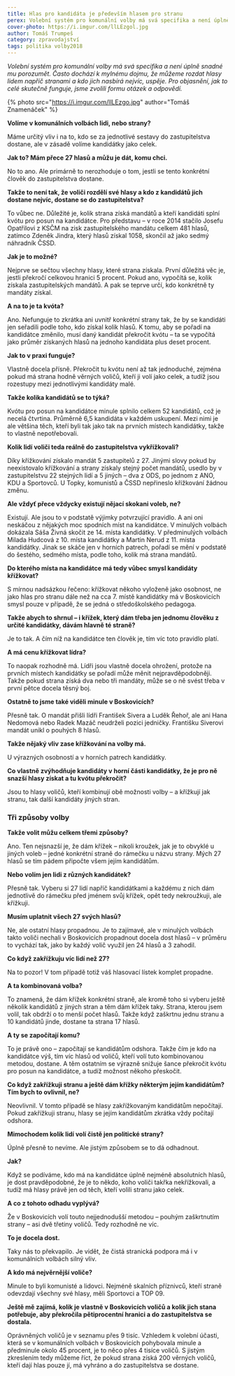 ```yaml
---
title: Hlas pro kandidáta je především hlasem pro stranu
perex: Volební systém pro komunální volby má svá specifika a není úplně snadné mu porozumět. Často dochází k mylnému dojmu, že můžeme rozdat hlasy lidem napříč stranami a kdo jich nasbírá nejvíc, uspěje.
cover-photo: https://i.imgur.com/llLEzgol.jpg
author: Tomáš Trumpeš
category: zpravodajství
tags: politika volby2018
---
```


*Volební systém pro komunální volby má svá specifika a není úplně snadné mu porozumět. Často dochází k mylnému dojmu, že můžeme rozdat hlasy lidem napříč stranami a kdo jich nasbírá nejvíc, uspěje. Pro objasnění, jak to celé skutečně funguje, jsme zvolili formu otázek a odpovědí.*

{% photo src="https://i.imgur.com/llLEzgo.jpg" author="Tomáš Znamenáček" %}

**Volíme v komunálních volbách lidi, nebo strany?**

Máme určitý vliv i na to, kdo se za jednotlivé sestavy do zastupitelstva dostane, ale v zásadě volíme kandidátky jako celek.

**Jak to? Mám přece 27 hlasů a můžu je dát, komu chci.**

No to ano. Ale primárně to nerozhoduje o tom, jestli se tento konkrétní člověk do zastupitelstva dostane.

**Takže to není tak, že voliči rozdělí své hlasy a kdo z kandidátů jich dostane nejvíc, dostane se do zastupitelstva?**

To vůbec ne. Důležité je, kolik strana získá mandátů a kteří kandidáti splní kvótu pro posun na kandidátce. Pro představu – v roce 2014 stačilo Josefu Opatřilovi z KSČM na zisk zastupitelského mandátu celkem 481 hlasů, zatímco Zdeněk Jindra, který hlasů získal 1058, skončil až jako sedmý náhradník ČSSD.

**Jak je to možné?**

Nejprve se sečtou všechny hlasy, které strana získala. První důležitá věc je, jestli překročí celkovou hranici 5 procent. Pokud ano, vypočítá se, kolik získala zastupitelských mandátů. A pak se teprve určí, kdo konkrétně ty mandáty získal.

**A na to je ta kvóta?**

Ano. Nefunguje to zkrátka ani uvnitř konkrétní strany tak, že by se kandidáti jen seřadili podle toho, kdo získal kolik hlasů. K tomu, aby se pořadí na kandidátce změnilo, musí daný kandidát překročit kvótu – ta se vypočítá jako průměr získaných hlasů na jednoho kandidáta plus deset procent.

**Jak to v praxi funguje?**

Vlastně docela přísně. Překročit tu kvótu není až tak jednoduché, zejména pokud má strana hodně věrných voličů, kteří ji volí jako celek, a tudíž jsou rozestupy mezi jednotlivými kandidáty malé.

**Takže kolika kandidátů se to týká?**

Kvótu pro posun na kandidátce minule splnilo celkem 52 kandidátů, což je necelá čtvrtina. Průměrně 6,5 kandidáta v každém uskupení. Mezi nimi je ale většina těch, kteří byli tak jako tak na prvních místech kandidátky, takže to vlastně nepotřebovali.

**Kolik lidí voliči teda reálně do zastupitelstva vykřížkovali?**

Díky křížkování získalo mandát 5 zastupitelů z 27. Jinými slovy pokud by neexistovalo křížkování a strany získaly stejný počet mandátů, usedlo by v zastupitelstvu 22 stejných lidí a 5 jiných – dva z ODS, po jednom z ANO, KDU a Sportovců. U Topky, komunistů a ČSSD nepřineslo křížkování žádnou změnu.

**Ale vždyť přece vždycky existují nějací skokani voleb, ne?**

Existují. Ale jsou to v podstatě výjimky potvrzující pravidlo. A ani oni neskáčou z nějakých moc spodních míst na kandidátce.
V minulých volbách dokázala Sáša Živná skočit ze 14. místa kandidátky. V předminulých volbách Milada Hudcová z 10. místa kandidátky a Martin Nerud z 11. místa kandidátky. Jinak se skáče jen v horních patrech, pořadí se mění v podstatě do šestého, sedmého místa, podle toho, kolik má strana mandátů.

**Do kterého místa na kandidátce má tedy vůbec smysl kandidáty křížkovat?**

S mírnou nadsázkou řečeno: křížkovat někoho vyloženě jako osobnost, ne jako hlas pro stranu dále než na cca 7. místě kandidátky má v Boskovicích smysl pouze v případě, že se jedná o středoškolského pedagoga.

**Takže abych to shrnul – i křížek, který dám třeba jen jednomu člověku z určité kandidátky, dávám hlavně té straně?**

Je to tak. A čím níž na kandidátce ten člověk je, tím víc toto pravidlo platí.

**A má cenu křížkovat lídra?**

To naopak rozhodně má. Lídři jsou vlastně docela ohrožení, protože na prvních místech kandidátky se pořadí může měnit nejpravděpodobněji. Takže pokud strana získá dva nebo tři mandáty, může se o ně svést třeba v první pětce docela těsný boj.

**Ostatně to jsme také viděli minule v Boskovicích?**

Přesně tak. O mandát přišli lídři František Sivera a Luděk Řehoř, ale ani Hana Nedomová nebo Radek Mazáč neudrželi pozici jedničky. Františku Siverovi mandát unikl o pouhých 8 hlasů.

**Takže nějaký vliv zase křížkování na volby má.**

U výrazných osobností a v horních patrech kandidátky.

**Co vlastně zvýhodňuje kandidáty v horní části kandidátky, že je pro ně snazší hlasy získat a tu kvótu překročit?**

Jsou to hlasy voličů, kteří kombinují obě možnosti volby – a křížkují jak stranu, tak další kandidáty jiných stran.

### Tři způsoby volby

**Takže volit můžu celkem třemi způsoby?**

Ano. Ten nejsnazší je, že dám křížek – nikoli kroužek, jak je to obvyklé u jiných voleb – jedné konkrétní straně do rámečku u názvu strany. Mých 27 hlasů se tím pádem připočte všem jejím kandidátům.

**Nebo volím jen lidi z různých kandidátek?**

Přesně tak. Vyberu si 27 lidí napříč kandidátkami a každému z nich dám jednotlivě do rámečku před jménem svůj křížek, opět tedy nekroužkuji, ale křížkuji.

**Musím uplatnit všech 27 svých hlasů?**

Ne, ale ostatní hlasy propadnou. Je to zajímavé, ale v minulých volbách takto voliči nechali v Boskovicích propadnout docela dost hlasů – v průměru to vychází tak, jako by každý volič využil jen 24 hlasů a 3 zahodil.

**Co když zakřížkuju víc lidí než 27?**

Na to pozor! V tom případě totiž váš hlasovací lístek komplet propadne.

**A ta kombinovaná volba?**

To znamená, že dám křížek konkrétní straně, ale kromě toho si vyberu ještě několik kandidátů z jiných stran a těm dám křížek taky. Strana, kterou jsem volil, tak obdrží o to menší počet hlasů. Takže když zaškrtnu jednu stranu a 10 kandidátů jinde, dostane ta strana 17 hlasů.

**A ty se započítají komu?**

To je právě ono – započítají se kandidátům odshora. Takže čím je kdo na kandidátce výš, tím víc hlasů od voličů, kteří volí tuto kombinovanou metodou, dostane. A těm ostatním se výrazně snižuje šance překročit kvótu pro posun na kandidátce, a tudíž možnost někoho přeskočit.

**Co když zakřížkuji stranu a ještě dám křížky některým jejím kandidátům? Tím bych to ovlivnil, ne?**

Neovlivnil. V tomto případě se hlasy zakřížkovaným kandidátům nepočítají. Pokud zakřížkuji stranu, hlasy se jejím kandidátům zkrátka vždy počítají odshora.

**Mimochodem kolik lidí volí čistě jen politické strany?**

Úplně přesně to nevíme. Ale jistým způsobem se to dá odhadnout.

**Jak?**

Když se podíváme, kdo má na kandidátce úplně nejméně absolutních hlasů, je dost pravděpodobné, že je to někdo, koho voliči takřka nekřížkovali, a tudíž má hlasy právě jen od těch, kteří volili stranu jako celek.

**A co z tohoto odhadu vyplývá?**

Že v Boskovicích volí touto nejjednodušší metodou – pouhým zaškrtnutím strany – asi dvě třetiny voličů. Tedy rozhodně ne víc.

**To je docela dost.**

Taky nás to překvapilo. Je vidět, že čistá stranická podpora má i v komunálních volbách silný vliv.

**A kdo má nejvěrnější voliče?**

Minule to byli komunisté a lidovci. Nejméně skalních příznivců, kteří straně odevzdají všechny své hlasy, měli Sportovci a TOP 09.

**Ještě mě zajímá, kolik je vlastně v Boskovicích voličů a kolik jich stana potřebuje, aby překročila pětiprocentní hranici a do zastupitelstva se dostala.**

Oprávněných voličů je v seznamu přes 9 tisíc. Vzhledem k volební účasti, která se v komunálních volbách v Boskovicích pohybovala minule a předminule okolo 45 procent, je to něco přes 4 tisíce voličů. S jistým zkreslením tedy můžeme říct, že pokud strana získá 200 věrných voličů, kteří dají hlas pouze jí, má vyhráno a do zastupitelstva se dostane.